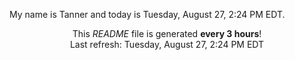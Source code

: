 My name is Tanner and today is Tuesday, August 27, 2:24 PM EDT.

<p align="center">This <i>README</i> file is generated <b>every 3 hours</b>!</br>Last refresh: Tuesday, August 27, 2:24 PM EDT<br /></p>
